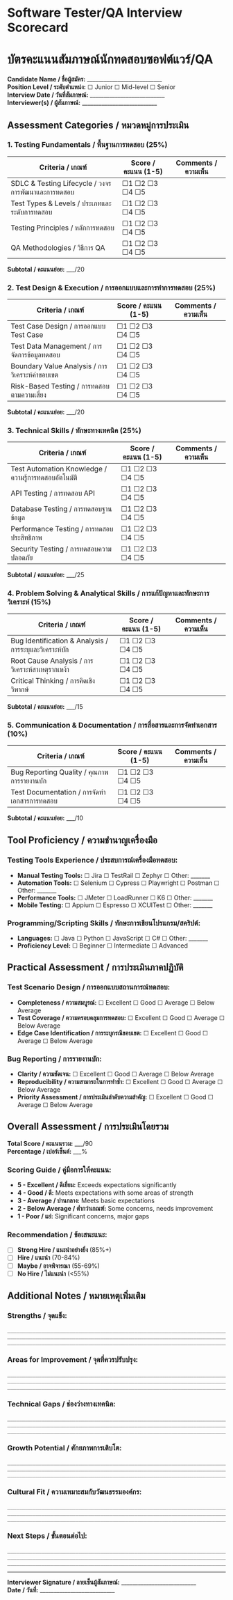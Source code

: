 # Software Tester/QA Interview Scorecard
# บัตรคะแนนสัมภาษณ์นักทดสอบซอฟต์แวร์/QA

**Candidate Name / ชื่อผู้สมัคร:** ___________________________  
**Position Level / ระดับตำแหน่ง:** ☐ Junior ☐ Mid-level ☐ Senior  
**Interview Date / วันที่สัมภาษณ์:** ___________________________  
**Interviewer(s) / ผู้สัมภาษณ์:** ___________________________

## Assessment Categories / หมวดหมู่การประเมิน

### 1. Testing Fundamentals / พื้นฐานการทดสอบ (25%)

| Criteria / เกณฑ์ | Score / คะแนน (1-5) | Comments / ความเห็น |
|------------------|---------------------|-------------------|
| SDLC & Testing Lifecycle / วงจรการพัฒนาและการทดสอบ | ☐1 ☐2 ☐3 ☐4 ☐5 | |
| Test Types & Levels / ประเภทและระดับการทดสอบ | ☐1 ☐2 ☐3 ☐4 ☐5 | |
| Testing Principles / หลักการทดสอบ | ☐1 ☐2 ☐3 ☐4 ☐5 | |
| QA Methodologies / วิธีการ QA | ☐1 ☐2 ☐3 ☐4 ☐5 | |

**Subtotal / คะแนนย่อย:** ___/20

### 2. Test Design & Execution / การออกแบบและการทำการทดสอบ (25%)

| Criteria / เกณฑ์ | Score / คะแนน (1-5) | Comments / ความเห็น |
|------------------|---------------------|-------------------|
| Test Case Design / การออกแบบ Test Case | ☐1 ☐2 ☐3 ☐4 ☐5 | |
| Test Data Management / การจัดการข้อมูลทดสอบ | ☐1 ☐2 ☐3 ☐4 ☐5 | |
| Boundary Value Analysis / การวิเคราะห์ค่าขอบเขต | ☐1 ☐2 ☐3 ☐4 ☐5 | |
| Risk-Based Testing / การทดสอบตามความเสี่ยง | ☐1 ☐2 ☐3 ☐4 ☐5 | |

**Subtotal / คะแนนย่อย:** ___/20

### 3. Technical Skills / ทักษะทางเทคนิค (25%)

| Criteria / เกณฑ์ | Score / คะแนน (1-5) | Comments / ความเห็น |
|------------------|---------------------|-------------------|
| Test Automation Knowledge / ความรู้การทดสอบอัตโนมัติ | ☐1 ☐2 ☐3 ☐4 ☐5 | |
| API Testing / การทดสอบ API | ☐1 ☐2 ☐3 ☐4 ☐5 | |
| Database Testing / การทดสอบฐานข้อมูล | ☐1 ☐2 ☐3 ☐4 ☐5 | |
| Performance Testing / การทดสอบประสิทธิภาพ | ☐1 ☐2 ☐3 ☐4 ☐5 | |
| Security Testing / การทดสอบความปลอดภัย | ☐1 ☐2 ☐3 ☐4 ☐5 | |

**Subtotal / คะแนนย่อย:** ___/25

### 4. Problem Solving & Analytical Skills / การแก้ปัญหาและทักษะการวิเคราะห์ (15%)

| Criteria / เกณฑ์ | Score / คะแนน (1-5) | Comments / ความเห็น |
|------------------|---------------------|-------------------|
| Bug Identification & Analysis / การระบุและวิเคราะห์บัก | ☐1 ☐2 ☐3 ☐4 ☐5 | |
| Root Cause Analysis / การวิเคราะห์สาเหตุรากเหง้า | ☐1 ☐2 ☐3 ☐4 ☐5 | |
| Critical Thinking / การคิดเชิงวิพากษ์ | ☐1 ☐2 ☐3 ☐4 ☐5 | |

**Subtotal / คะแนนย่อย:** ___/15

### 5. Communication & Documentation / การสื่อสารและการจัดทำเอกสาร (10%)

| Criteria / เกณฑ์ | Score / คะแนน (1-5) | Comments / ความเห็น |
|------------------|---------------------|-------------------|
| Bug Reporting Quality / คุณภาพการรายงานบัก | ☐1 ☐2 ☐3 ☐4 ☐5 | |
| Test Documentation / การจัดทำเอกสารการทดสอบ | ☐1 ☐2 ☐3 ☐4 ☐5 | |

**Subtotal / คะแนนย่อย:** ___/10

## Tool Proficiency / ความชำนาญเครื่องมือ

### Testing Tools Experience / ประสบการณ์เครื่องมือทดสอบ:
- **Manual Testing Tools:** ☐ Jira ☐ TestRail ☐ Zephyr ☐ Other: _______
- **Automation Tools:** ☐ Selenium ☐ Cypress ☐ Playwright ☐ Postman ☐ Other: _______
- **Performance Tools:** ☐ JMeter ☐ LoadRunner ☐ K6 ☐ Other: _______
- **Mobile Testing:** ☐ Appium ☐ Espresso ☐ XCUITest ☐ Other: _______

### Programming/Scripting Skills / ทักษะการเขียนโปรแกรม/สคริปต์:
- **Languages:** ☐ Java ☐ Python ☐ JavaScript ☐ C# ☐ Other: _______
- **Proficiency Level:** ☐ Beginner ☐ Intermediate ☐ Advanced

## Practical Assessment / การประเมินภาคปฏิบัติ

### Test Scenario Design / การออกแบบสถานการณ์ทดสอบ:
- **Completeness / ความสมบูรณ์:** ☐ Excellent ☐ Good ☐ Average ☐ Below Average
- **Test Coverage / ความครอบคลุมการทดสอบ:** ☐ Excellent ☐ Good ☐ Average ☐ Below Average
- **Edge Case Identification / การระบุกรณีขอบเขต:** ☐ Excellent ☐ Good ☐ Average ☐ Below Average

### Bug Reporting / การรายงานบัก:
- **Clarity / ความชัดเจน:** ☐ Excellent ☐ Good ☐ Average ☐ Below Average
- **Reproducibility / ความสามารถในการทำซ้ำ:** ☐ Excellent ☐ Good ☐ Average ☐ Below Average
- **Priority Assessment / การประเมินลำดับความสำคัญ:** ☐ Excellent ☐ Good ☐ Average ☐ Below Average

## Overall Assessment / การประเมินโดยรวม

**Total Score / คะแนนรวม:** ___/90  
**Percentage / เปอร์เซ็นต์:** ___%

### Scoring Guide / คู่มือการให้คะแนน:
- **5 - Excellent / ดีเยี่ยม:** Exceeds expectations significantly
- **4 - Good / ดี:** Meets expectations with some areas of strength  
- **3 - Average / ปานกลาง:** Meets basic expectations
- **2 - Below Average / ต่ำกว่าเกณฑ์:** Some concerns, needs improvement
- **1 - Poor / แย่:** Significant concerns, major gaps

### Recommendation / ข้อเสนะแนะ:
- ☐ **Strong Hire / แนะนำอย่างยิ่ง** (85%+)
- ☐ **Hire / แนะนำ** (70-84%)
- ☐ **Maybe / อาจพิจารณา** (55-69%)
- ☐ **No Hire / ไม่แนะนำ** (<55%)

## Additional Notes / หมายเหตุเพิ่มเติม

### Strengths / จุดแข็ง:
```
_________________________________________________________________________
_________________________________________________________________________
_________________________________________________________________________
```

### Areas for Improvement / จุดที่ควรปรับปรุง:
```
_________________________________________________________________________
_________________________________________________________________________
_________________________________________________________________________
```

### Technical Gaps / ช่องว่างทางเทคนิค:
```
_________________________________________________________________________
_________________________________________________________________________
_________________________________________________________________________
```

### Growth Potential / ศักยภาพการเติบโต:
```
_________________________________________________________________________
_________________________________________________________________________
_________________________________________________________________________
```

### Cultural Fit / ความเหมาะสมกับวัฒนธรรมองค์กร:
```
_________________________________________________________________________
_________________________________________________________________________
_________________________________________________________________________
```

### Next Steps / ขั้นตอนต่อไป:
```
_________________________________________________________________________
_________________________________________________________________________
_________________________________________________________________________
```

---

**Interviewer Signature / ลายเซ็นผู้สัมภาษณ์:** ___________________________  
**Date / วันที่:** ___________________________
